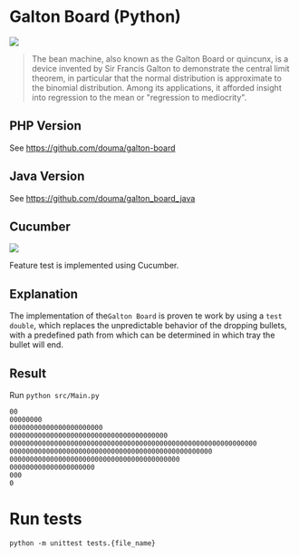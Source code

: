 # Galton Board (Python)

![](https://images.weserv.nl?url=mathworld.wolfram.com/images/eps-gif/GaltonBoard_1000.gif)

> The bean machine, also known as the Galton Board or quincunx, is a device invented
by Sir Francis Galton to demonstrate the central limit theorem, in particular that the normal
distribution is approximate to the binomial distribution. Among its applications, it afforded
insight into regression to the mean or "regression to mediocrity".

## PHP Version

See https://github.com/douma/galton-board

## Java Version

See https://github.com/douma/galton_board_java

## Cucumber

![](https://images.weserv.nl/?url=cdn-images-1.medium.com/max/1200/1*oPCrD81z6KzgA20OhiTIQg.png&w=250)

Feature test is implemented using Cucumber.

## Explanation

The implementation of the`Galton Board` is proven te work by using a `test double`, which replaces the
unpredictable behavior of the dropping bullets, with a predefined path from which can be determined in which
tray the bullet will end.

## Result

Run `python src/Main.py`

```
00
00000000
00000000000000000000000
000000000000000000000000000000000000000
0000000000000000000000000000000000000000000000000000000000000
00000000000000000000000000000000000000000000000000
000000000000000000000000000000000000000000
000000000000000000000
000
0
```

# Run tests

`python -m unittest tests.{file_name}`
